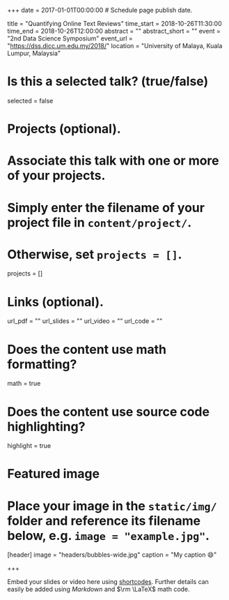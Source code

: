 +++
date = 2017-01-01T00:00:00  # Schedule page publish date.

title = "Quantifying Online Text Reviews"
time_start = 2018-10-26T11:30:00
time_end = 2018-10-26T12:00:00
abstract = ""
abstract_short = ""
event = "2nd Data Science Symposium"
event_url = "https://dss.dicc.um.edu.my/2018/"
location = "University of Malaya, Kuala Lumpur, Malaysia"

# Is this a selected talk? (true/false)
selected = false

# Projects (optional).
#   Associate this talk with one or more of your projects.
#   Simply enter the filename of your project file in `content/project/`.
#   Otherwise, set `projects = []`.
projects = []

# Links (optional).
url_pdf = ""
url_slides = ""
url_video = ""
url_code = ""

# Does the content use math formatting?
math = true

# Does the content use source code highlighting?
highlight = true

# Featured image
# Place your image in the `static/img/` folder and reference its filename below, e.g. `image = "example.jpg"`.
[header]
image = "headers/bubbles-wide.jpg"
caption = "My caption :smile:"

+++

Embed your slides or video here using [shortcodes](https://sourcethemes.com/academic/post/writing-markdown-latex/). Further details can easily be added using *Markdown* and $\rm \LaTeX$ math code.
